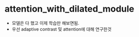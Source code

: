# attention_with_dilated_module
* 모델은 다 했고 이제 학습만 해보면됨.
* 우선 adaptive contrast 및 attention에 대해 연구한것
